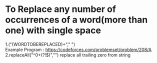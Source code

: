 # To Replace any number of occurrences of a word(more than one) with single space
1.("(WORDTOBEREPLACED)+"," ")<br>
Example Program : https://codeforces.com/problemset/problem/208/A  <br>
2.replaceAll("^0+(?!$)","")     replace all trailing zero from string

